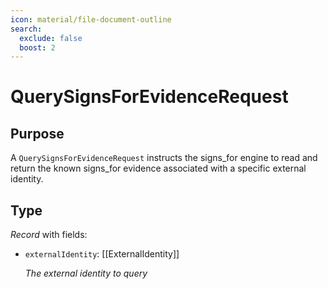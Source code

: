 ```yaml
---
icon: material/file-document-outline
search:
  exclude: false
  boost: 2
---
```


# QuerySignsForEvidenceRequest

## Purpose

<!-- --8<-- [start:purpose] -->
A `QuerySignsForEvidenceRequest` instructs the signs_for engine to read and return the known signs_for evidence associated with a specific external identity.
<!-- --8<-- [end:purpose] -->

## Type

<!-- --8<-- [start:type] -->
<div class="type" markdown>

*Record* with fields:

- `externalIdentity`: [[ExternalIdentity]]

  *The external identity to query*
</div>
<!-- --8<-- [end:type] -->
